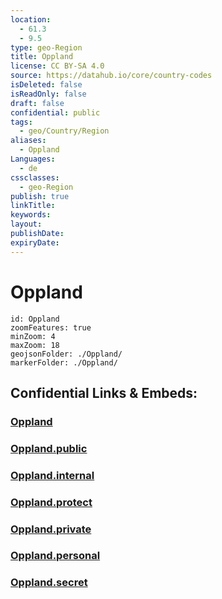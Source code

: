 ```yaml
---
location:
  - 61.3
  - 9.5
type: geo-Region
title: Oppland
license: CC BY-SA 4.0
source: https://datahub.io/core/country-codes
isDeleted: false
isReadOnly: false
draft: false
confidential: public
tags:
  - geo/Country/Region
aliases:
  - Oppland
Languages:
  - de
cssclasses:
  - geo-Region
publish: true
linkTitle:
keywords:
layout:
publishDate:
expiryDate:
---
```


# Oppland

```leaflet
id: Oppland
zoomFeatures: true 
minZoom: 4 
maxZoom: 18
geojsonFolder: ./Oppland/
markerFolder: ./Oppland/
```


## Confidential Links & Embeds: 

### [Oppland](/_Standards/Earth/Continent/Europe/Europe~North/Norway/Counties~Norway/Oppland.md) 

### [Oppland.public](/_public/Earth/Continent/Europe/Europe~North/Norway/Counties~Norway/Oppland.public.md) 

### [Oppland.internal](/_internal/Earth/Continent/Europe/Europe~North/Norway/Counties~Norway/Oppland.internal.md) 

### [Oppland.protect](/_protect/Earth/Continent/Europe/Europe~North/Norway/Counties~Norway/Oppland.protect.md) 

### [Oppland.private](/_private/Earth/Continent/Europe/Europe~North/Norway/Counties~Norway/Oppland.private.md) 

### [Oppland.personal](/_personal/Earth/Continent/Europe/Europe~North/Norway/Counties~Norway/Oppland.personal.md) 

### [Oppland.secret](/_secret/Earth/Continent/Europe/Europe~North/Norway/Counties~Norway/Oppland.secret.md)

